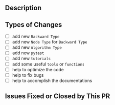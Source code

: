 ## Description

<!-- Describe your PR here. -->

## Types of Changes

<!--- What types of changes does your code introduce? Put an `x` in all the boxes that apply. -->
- [ ] add new `Backward Type`
- [ ] add new `Node Type` for `Backward Type`
- [ ] add new `Algorithm Type`
- [ ] add new `pytest`
- [ ] add new `tutorials`
- [ ] add some useful `tools` or `functions`
- [ ] help to optimize the code
- [ ] help to fix bugs
- [ ] help to accomplish the documentations

## Issues Fixed or Closed by This PR

<!--- List any existing issues this PR fixes or closes. -->

